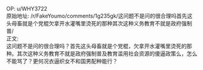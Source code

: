 
OP: u/WHY3722  
原始地址: /r/FakeYoumo/comments/1g235gk/这问题不是问的很合理吗首先这头母畜就是个党棍欠拿开水灌嘴里烫死的那种其次这种义务教育不就是政府强制普/  
正文:  
这问题不是问的很合理吗？首先这头母畜就是个党棍，欠拿开水灌嘴里烫死的那种。其次这种义务教育不就是政府强制普及教育滥用社会资源的傻逼政策么，怎么不能骂了？更何况衣逼织女不和国男配种能行？  

